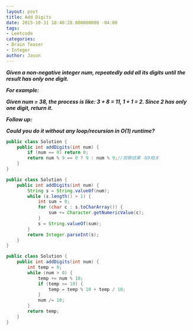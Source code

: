 ```yaml
---
layout: post
title: Add Digits
date: 2015-10-31 10:40:28.000000000 -04:00
tags:
- Leetcode
categories:
- Brain Teaser
- Integer
author: Jason
---
```

<p><strong><em>Given a non-negative integer num, repeatedly add all its digits until the result has only one digit.</p>

For example:</p>
Given num = 38, the process is like: 3 + 8 = 11, 1 + 1 = 2. Since 2 has only one digit, return it.</p>
Follow up:</p>
Could you do it without any loop/recursion in O(1) runtime?</em></strong></p>

``` java
public class Solution {
    public int addDigits(int num) {
        if (num == 0) return 0;
        return num % 9 == 0 ? 9 : num % 9;//观察结果 与9相关
    }
}
```

``` java
public class Solution {
    public int addDigits(int num) {
        String s = String.valueOf(num);
        while (s.length() > 1) {
            int sum = 0;
            for (char c : s.toCharArray()) {
                sum += Character.getNumericValue(c);
            }
            s = String.valueOf(sum);
        }
        return Integer.parseInt(s);
    }
}
```
``` java
public class Solution {
    public int addDigits(int num) {
        int temp = 0;
        while (num > 0) {
            temp += num % 10;
            if (temp >= 10) {
                temp = temp % 10 + temp / 10;
            } 
            num /= 10;
        }
        return temp;
    }
}
```
